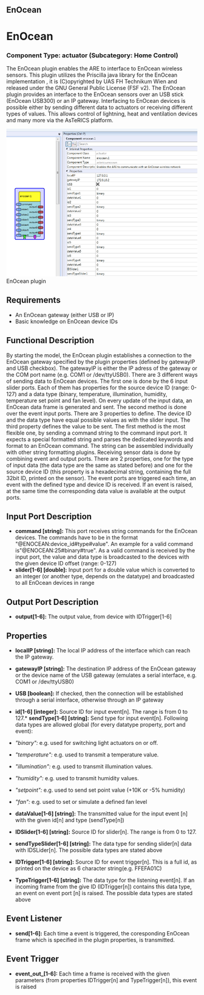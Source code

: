 ##

## EnOcean

# EnOcean

### Component Type: actuator (Subcategory: Home Control)

The EnOcean plugin enables the ARE to interface to EnOcean wireless sensors. This plugin utilizes the Priscilla java library for the EnOcean implementation , it is (C)opyrighted by UAS FH Technikum Wien and released under the GNU General Public License (FSF v2). The EnOcean plugin provides an interface to the EnOcean sensors over an USB stick (EnOcean USB300) or an IP gateway. Interfacing to EnOcean devices is possible either by sending different data to actuators or receiving different types of values. This allows control of lightning, heat and ventilation devices and many more via the AsTeRICS platform.

![Screenshot: EnOcean plugin](./img/enocean.png "Screenshot: EnOcean plugin")  
EnOcean plugin

## Requirements

- An EnOcean gateway (either USB or IP)
- Basic knowledge on EnOcean device IDs

## Functional Description

By starting the model, the EnOcean plugin establishes a connection to the EnOcean gateway specified by the plugin properties (defined by gatewayIP and USB checkbox). The gatewayIP is either the IP adress of the gateway or the COM port name (e.g. COM1 or /dev/ttyUSB0). There are 3 different ways of sending data to EnOcean devices. The first one is done by the 6 input slider ports. Each of them has properties for the source device ID (range: 0-127) and a data type (binary, temperature, illumination, humidity, temperature set point and fan level). On every update of the input data, an EnOcean data frame is generated and sent. The second method is done over the event input ports. There are 3 properties to define. The device ID and the data type have equal possible values as with the slider input. The third property defines the value to be sent. The first method is the most flexible one, by sending a command string to the command input port. It expects a special formatted string and parses the dedicated keywords and format to an EnOcean command. The string can be assembled individually with other string formatting plugins. Receiving sensor data is done by combining event and output ports. There are 2 properties, one for the type of input data (the data type are the same as stated before) and one for the source device ID (this property is a hexadecimal string, containing the full 32bit ID, printed on the sensor). The event ports are triggered each time, an event with the defined type and device ID is received. If an event is raised, at the same time the corresponding data value is available at the output ports.

## Input Port Description

- **command \[string\]:** This port receives string commands for the EnOcean devices. The commands have to be in the format "@ENOCEAN:device_id#type#value". An example for a valid command is"@ENOCEAN:25#binary#true". As a valid command is received by the input port, the value and data type is broadcasted to the devices with the given device ID offset (range: 0-127)
- **slider\[1-6\] \[double\]:** Input port for a double value which is converted to an integer (or another type, depends on the datatype) and broadcasted to all EnOcean devices in range

## Output Port Description

- **output\[1-6\]:** The output value, from device with IDTrigger\[1-6\]

## Properties

- **localIP \[string\]:** The local IP address of the interface which can reach the IP gateway.
- **gatewayIP \[string\]:** The destination IP address of the EnOcean gateway or the device name of the USB gateway (emulates a serial interface, e.g. COM1 or /dev/ttyUSB0)
- **USB \[boolean\]:** If checked, then the connection will be established through a serial interface, otherwise through an IP gateway
- **id\[1-6\] \[integer\]:**
  Source ID for input event\[n\]. The range is from 0 to 127.\* **sendType\[1-6\] \[string\]:**
  Send type for input event\[n\]. Following data types are allowed global (for every datatype property, port and event):

- _"binary":_ e.g. used for switching light actuators on or off.
- _"temperature":_ e.g. used to transmit a temperature value.
- _"illumination":_ e.g. used to transmit illumination values.
- _"humidity":_ e.g. used to transmit humidity values.
- _"setpoint":_ e.g. used to send set point value (+10K or -5% humidity)
- _"fan":_ e.g. used to set or simulate a defined fan level

- **dataValue\[1-6\] \[string\]:** The transmitted value for the input event \[n\] with the given id\[n\] and type (sendType\[n\])
- **IDSlider\[1-6\] \[string\]:** Source ID for slider\[n\]. The range is from 0 to 127.
- **sendTypeSlider\[1-6\] \[string\]:** The data type for sending slider\[n\] data with IDSLider\[n\]. The possible data types are stated above
- **IDTrigger\[1-6\] \[string\]:** Source ID for event trigger\[n\]. This is a full id, as printed on the device as 6 character string(e.g. FFEFA01C)
- **TypeTrigger\[1-6\] \[string\]:** The data type for the listening event\[n\]. If an incoming frame from the give ID (IDTrigger\[n\]) contains this data type, an event on event port \[n\] is raised. The possible data types are stated above

## Event Listener

- **send\[1-6\]:** Each time a event is triggered, the coresponding EnOcean frame which is specified in the plugin properties, is transmitted.

## Event Trigger

- **event_out\_\[1-6\]:** Each time a frame is received with the given parameters (from properties IDTrigger\[n\] and TypeTrigger\[n\]), this event is raised
